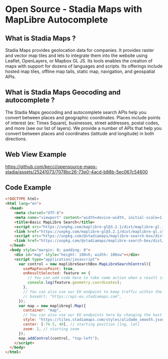 # Open Source - Stadia Maps with MapLibre Autocomplete

## What is Stadia Maps ?
Stadia Maps provides geolocation data for companies. It provides raster and vector map tiles and lets to integrate them into the website using Leaflet, OpenLayers, or Mapbox GL JS. Its tools enables the creation of maps with support for dozens of languages and scripts. Its offerings include hosted map tiles, offline map tails, static map, navigation, and geospatial APIs.

## What is Stadia Maps Geocoding and autocomplete ?
The Stadia Maps geocoding and autocomplete search APIs help you convert between places and geographic coordinates. Places include points of interest (ex: Times Square), businesses, street addresses, postal codes, and more (see our list of layers). We provide a number of APIs that help you convert between places and coordinates (latitude and longitude) in both directions.

## Web View Example

https://github.com/kecci/opensource-maps-stadia/assets/25241073/7078bc26-73e0-4acd-b88b-5ec067c54600

## Code Example
```html
<!DOCTYPE html>
<html lang="en">
  <head>
    <meta charset="UTF-8">
    <meta name="viewport" content="width=device-width, initial-scale=1.0">
    <title>Basic MapLibre Search</title>
    <script src="https://unpkg.com/maplibre-gl@3.2.1/dist/maplibre-gl.js"></script>
    <link href="https://unpkg.com/maplibre-gl@3.2.1/dist/maplibre-gl.css" rel="stylesheet">
    <script src="https://unpkg.com/@stadiamaps/maplibre-search-box/dist/maplibre-search-box.umd.js"></script>
    <link href="https://unpkg.com/@stadiamaps/maplibre-search-box/dist/style.css" rel="stylesheet">
  </head>
  <body style="margin: 0; padding: 0">
    <div id="map" style="height: 100vh; width: 100vw"></div>
    <script type="application/javascript">
      var control = new maplibreSearchBox.MapLibreSearchControl({
        useMapFocusPoint: true,
        onResultSelected: feature => {
          // You can add code here to take some action when a result is selected.
          console.log(feature.geometry.coordinates);
        },
        // You can also use our EU endpoint to keep traffic within the EU using the basePath option:
        // baseUrl: "https://api-eu.stadiamaps.com",
      });
      var map = new maplibregl.Map({
        container: "map",
        // You can also use our EU endpoints here by changing the host to tiles-eu.stadiamaps.com
        style: "https://tiles.stadiamaps.com/styles/alidade_smooth.json", // stylesheet location
        center: [-74.5, 40], // starting position [lng, lat]
        zoom: 2, // starting zoom
      });
      map.addControl(control, "top-left");
    </script>
  </body>
</html>

```
